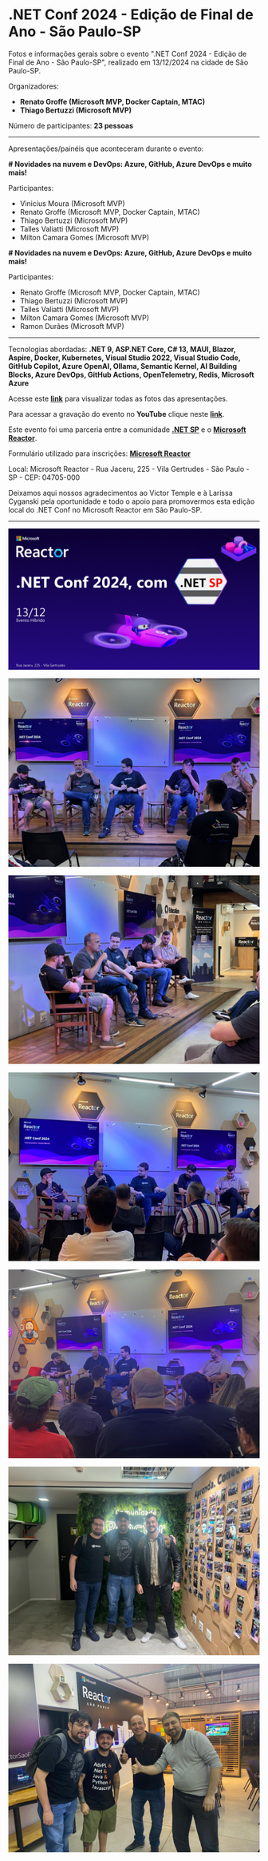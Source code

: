 # .NET Conf 2024 - Edição de Final de Ano - São Paulo-SP
Fotos e informações gerais sobre o evento ".NET Conf 2024 - Edição de Final de Ano - São Paulo-SP", realizado em 13/12/2024 na cidade de São Paulo-SP.

Organizadores:
- **Renato Groffe (Microsoft MVP, Docker Captain, MTAC)**
- **Thiago Bertuzzi (Microsoft MVP)**

Número de participantes: **23 pessoas**

---

Apresentações/painéis que aconteceram durante o evento:


**# Novidades na nuvem e DevOps: Azure, GitHub, Azure DevOps e muito mais!**

Participantes:
- Vinicius Moura (Microsoft MVP)
- Renato Groffe (Microsoft MVP, Docker Captain, MTAC)
- Thiago Bertuzzi (Microsoft MVP)
- Talles Valiatti (Microsoft MVP)
- Milton Camara Gomes (Microsoft MVP)

**# Novidades na nuvem e DevOps: Azure, GitHub, Azure DevOps e muito mais!**

Participantes:
- Renato Groffe (Microsoft MVP, Docker Captain, MTAC)
- Thiago Bertuzzi (Microsoft MVP)
- Talles Valiatti (Microsoft MVP)
- Milton Camara Gomes (Microsoft MVP)
- Ramon Durães (Microsoft MVP)

---

Tecnologias abordadas: **.NET 9, ASP.NET Core, C# 13, MAUI, Blazor, Aspire, Docker, Kubernetes, Visual Studio 2022, Visual Studio Code, GitHub Copilot, Azure OpenAI, Ollama, Semantic Kernel, AI Building Blocks, Azure DevOps, GitHub Actions, OpenTelemetry, Redis, Microsoft Azure**

Acesse este [**link**](/img/) para visualizar todas as fotos das apresentações.

Para acessar a gravação do evento no **YouTube** clique neste [**link**](https://youtu.be/hiqYueFjdXQ).

Este evento foi uma parceria entre a comunidade [**.NET SP**](https://www.meetup.com/dotnet-Sao-Paulo/) e o [**Microsoft Reactor**](https://www.meetup.com/Microsoft-Reactor-Sao-Paulo/).

Formulário utilizado para inscrições: [**Microsoft Reactor**](https://developer.microsoft.com/pt-br/reactor/events/24087/?wt.mc_id=3reg_24087_webpage_reactor)

Local: Microsoft Reactor - Rua Jaceru, 225 - Vila Gertrudes - São Paulo - SP - CEP: 04705-000

Deixamos aqui nossos agradecimentos ao Victor Temple e à Larissa Cyganski pela oportunidade e todo o apoio para promovermos esta edição local do .NET Conf no Microsoft Reactor em São Paulo-SP.

---

![Banner do evento](img/banner-dotnet-conf-2024-12.png)

![Painel 1 - Tomada 1](img/p01-08.jpg)

![Painel 1 - Tomada 2](img/p01-12.jpg)

![Painel 2 - Tomada 1](img/p02-10.jpg)

![Painel 2 - Tomada 2](img/p02-15.jpg)

![Bertuzzi, Groffe e Talles](img/geral-01.jpg)

![Milton, Groffe, Ramon e Giancarlo](img/geral-02.jpg)
